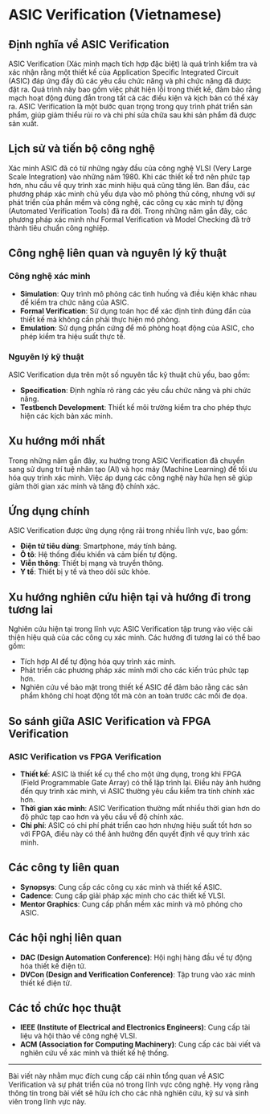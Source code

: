 # ASIC Verification (Vietnamese)

## Định nghĩa về ASIC Verification
ASIC Verification (Xác minh mạch tích hợp đặc biệt) là quá trình kiểm tra và xác nhận rằng một thiết kế của Application Specific Integrated Circuit (ASIC) đáp ứng đầy đủ các yêu cầu chức năng và phi chức năng đã được đặt ra. Quá trình này bao gồm việc phát hiện lỗi trong thiết kế, đảm bảo rằng mạch hoạt động đúng đắn trong tất cả các điều kiện và kịch bản có thể xảy ra. ASIC Verification là một bước quan trọng trong quy trình phát triển sản phẩm, giúp giảm thiểu rủi ro và chi phí sửa chữa sau khi sản phẩm đã được sản xuất.

## Lịch sử và tiến bộ công nghệ
Xác minh ASIC đã có từ những ngày đầu của công nghệ VLSI (Very Large Scale Integration) vào những năm 1980. Khi các thiết kế trở nên phức tạp hơn, nhu cầu về quy trình xác minh hiệu quả cũng tăng lên. Ban đầu, các phương pháp xác minh chủ yếu dựa vào mô phỏng thủ công, nhưng với sự phát triển của phần mềm và công nghệ, các công cụ xác minh tự động (Automated Verification Tools) đã ra đời. Trong những năm gần đây, các phương pháp xác minh như Formal Verification và Model Checking đã trở thành tiêu chuẩn công nghiệp.

## Công nghệ liên quan và nguyên lý kỹ thuật
### Công nghệ xác minh
- **Simulation**: Quy trình mô phỏng các tình huống và điều kiện khác nhau để kiểm tra chức năng của ASIC.
- **Formal Verification**: Sử dụng toán học để xác định tính đúng đắn của thiết kế mà không cần phải thực hiện mô phỏng.
- **Emulation**: Sử dụng phần cứng để mô phỏng hoạt động của ASIC, cho phép kiểm tra hiệu suất thực tế.

### Nguyên lý kỹ thuật
ASIC Verification dựa trên một số nguyên tắc kỹ thuật chủ yếu, bao gồm:
- **Specification**: Định nghĩa rõ ràng các yêu cầu chức năng và phi chức năng.
- **Testbench Development**: Thiết kế môi trường kiểm tra cho phép thực hiện các kịch bản xác minh.

## Xu hướng mới nhất
Trong những năm gần đây, xu hướng trong ASIC Verification đã chuyển sang sử dụng trí tuệ nhân tạo (AI) và học máy (Machine Learning) để tối ưu hóa quy trình xác minh. Việc áp dụng các công nghệ này hứa hẹn sẽ giúp giảm thời gian xác minh và tăng độ chính xác.

## Ứng dụng chính
ASIC Verification được ứng dụng rộng rãi trong nhiều lĩnh vực, bao gồm:
- **Điện tử tiêu dùng**: Smartphone, máy tính bảng.
- **Ô tô**: Hệ thống điều khiển và cảm biến tự động.
- **Viễn thông**: Thiết bị mạng và truyền thông.
- **Y tế**: Thiết bị y tế và theo dõi sức khỏe.

## Xu hướng nghiên cứu hiện tại và hướng đi trong tương lai
Nghiên cứu hiện tại trong lĩnh vực ASIC Verification tập trung vào việc cải thiện hiệu quả của các công cụ xác minh. Các hướng đi tương lai có thể bao gồm:
- Tích hợp AI để tự động hóa quy trình xác minh.
- Phát triển các phương pháp xác minh mới cho các kiến trúc phức tạp hơn.
- Nghiên cứu về bảo mật trong thiết kế ASIC để đảm bảo rằng các sản phẩm không chỉ hoạt động tốt mà còn an toàn trước các mối đe dọa.

## So sánh giữa ASIC Verification và FPGA Verification
### ASIC Verification vs FPGA Verification
- **Thiết kế**: ASIC là thiết kế cụ thể cho một ứng dụng, trong khi FPGA (Field Programmable Gate Array) có thể lập trình lại. Điều này ảnh hưởng đến quy trình xác minh, vì ASIC thường yêu cầu kiểm tra tính chính xác hơn.
- **Thời gian xác minh**: ASIC Verification thường mất nhiều thời gian hơn do độ phức tạp cao hơn và yêu cầu về độ chính xác.
- **Chi phí**: ASIC có chi phí phát triển cao hơn nhưng hiệu suất tốt hơn so với FPGA, điều này có thể ảnh hưởng đến quyết định về quy trình xác minh.

## Các công ty liên quan
- **Synopsys**: Cung cấp các công cụ xác minh và thiết kế ASIC.
- **Cadence**: Cung cấp giải pháp xác minh cho các thiết kế VLSI.
- **Mentor Graphics**: Cung cấp phần mềm xác minh và mô phỏng cho ASIC.

## Các hội nghị liên quan
- **DAC (Design Automation Conference)**: Hội nghị hàng đầu về tự động hóa thiết kế điện tử.
- **DVCon (Design and Verification Conference)**: Tập trung vào xác minh thiết kế điện tử.

## Các tổ chức học thuật
- **IEEE (Institute of Electrical and Electronics Engineers)**: Cung cấp tài liệu và hội thảo về công nghệ VLSI.
- **ACM (Association for Computing Machinery)**: Cung cấp các bài viết và nghiên cứu về xác minh và thiết kế hệ thống.

---

Bài viết này nhằm mục đích cung cấp cái nhìn tổng quan về ASIC Verification và sự phát triển của nó trong lĩnh vực công nghệ. Hy vọng rằng thông tin trong bài viết sẽ hữu ích cho các nhà nghiên cứu, kỹ sư và sinh viên trong lĩnh vực này.